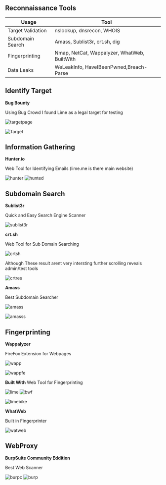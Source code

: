 **Reconnaissance Tools**
---
|Usage |Tool |
|-|-|
|Target Validation|nslookup, dnsrecon, WHOIS|
|Subdomain Search|Amass, Sublist3r, crt.sh, dig|
|Fingerprinting|Nmap, NetCat, Wappalyzer, WhatWeb, BuiltWith|
|Data Leaks|WeLeakInfo, HaveIBeenPwned,Breach-Parse|

**Identify Target**
--
**Bug Bounty**

Using Bug Crowd I found Lime as a legal target for testing

![targetpage](https://user-images.githubusercontent.com/66635295/167045417-dcc30f7b-fca1-4dd4-abbc-ded8cf6706e7.png)

![Target](https://user-images.githubusercontent.com/66635295/167045040-d644645d-7aa2-48bd-903c-b0a870d7f379.png)



**Information Gathering**
--
**Hunter.io**

Web Tool for Identifying Emails (lime.me is there main website)

![hunter](https://user-images.githubusercontent.com/66635295/167033436-84a7e7e8-6a55-4c0e-a77b-50b5c5423ccf.png)
![hunted](https://user-images.githubusercontent.com/66635295/167045144-af87b8d8-0d1c-4e61-a031-c5329f3ec13e.png)


**Subdomain Search**
--
**Sublist3r**

Quick and Easy Search Engine Scanner

![sublist3r](https://user-images.githubusercontent.com/66635295/167046003-b6d9165c-75ec-4121-8ce9-d4d9490d61a7.png)


**crt.sh**

Web Tool for Sub Domain Searching

![crtsh](https://user-images.githubusercontent.com/66635295/167046423-e9b78df8-2ff7-49e6-9398-381ca7b8fd4e.png)

Although These result arent very intersting further scrolling reveals admin/test tools

![crtres](https://user-images.githubusercontent.com/66635295/167046580-f4fc7223-40ff-4e80-a2ec-a203323f16a0.png)

**Amass**

Best Subdomain Searcher

![amass](https://user-images.githubusercontent.com/66635295/167051198-d34d6a9e-7f7e-4366-b57d-d0379d1b50f7.png)

![amasss](https://user-images.githubusercontent.com/66635295/167051208-fe5d7e0f-e710-4967-954b-2ed74004e600.png)

**Fingerprinting**
--

**Wappalyzer**

FireFox Extension for Webpages 

![wapp](https://user-images.githubusercontent.com/66635295/167051502-49c3419a-ceaa-4384-bd61-0fbe11f2ab5e.png)

![wappfe](https://user-images.githubusercontent.com/66635295/167051603-fd50e60c-474d-4d00-a71f-1b632c9f9e26.png)

**Built With**
Web Tool for Fingerprinting 

![lime](https://user-images.githubusercontent.com/66635295/167052839-c0443e81-f594-41ca-a574-3ea8282e97ea.png)
![bwf](https://user-images.githubusercontent.com/66635295/167052761-8a4796f8-ee4d-4920-a835-b0651d59383f.png)

![limebike](https://user-images.githubusercontent.com/66635295/167052865-09ff288f-92bd-4b38-92aa-623956e803ab.png)

**WhatWeb**

Built in Fingerprinter

![watweb](https://user-images.githubusercontent.com/66635295/167053852-959911f0-f900-4b3c-be83-c67bf0a2d1f8.png)


**WebProxy**
--
**BurpSuite Community Eddition**

 Best Web Scanner

![burpc](https://user-images.githubusercontent.com/66635295/167054521-db691d40-4fc9-43b2-b16f-84aa65cb7713.png)
![burp](https://user-images.githubusercontent.com/66635295/167054524-1d272368-2f41-4973-9482-7fcf939484b0.png)




